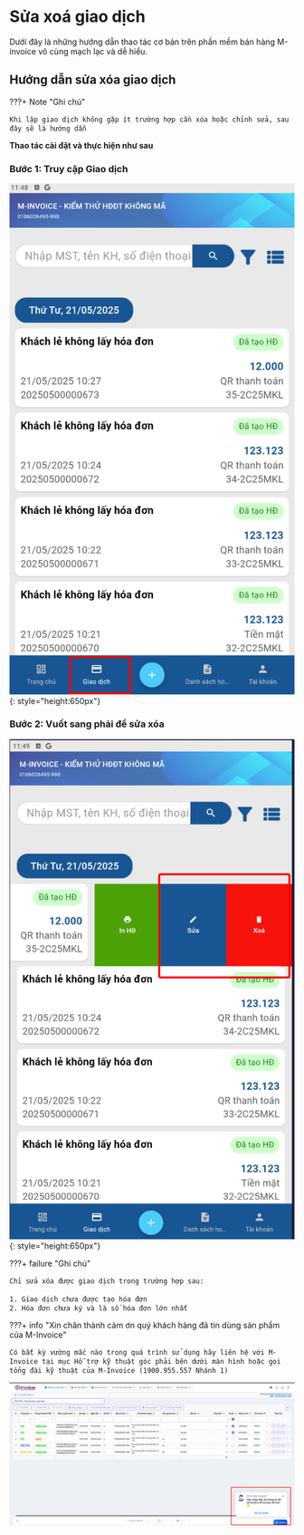 # **Sửa xoá giao dịch**

Dưới đây là những hướng dẫn thao tác cơ bản trên phần mềm bán hàng M-invoice vô cùng mạch lạc và dễ hiểu.

## **Hướng dẫn sửa xóa giao dịch**

???+ Note "Ghi chú"

    Khi lập giao dịch không gặp ít trường hợp cần xóa hoặc chỉnh sửa, sau đây sẽ là hướng dẫn

**Thao tác cài đặt và thực hiện như sau**

### **Bước 1: Truy cập Giao dịch**

![Hình 1](../../assets/images/mSeller/sua-xoa-1.png){: style="height:650px"}

### **Bước 2: Vuốt sang phải để sửa xóa**

![Hình 2](../../assets/images/mSeller/sua-xoa-2.png){: style="height:650px"}

???+ failure "Ghi chú"

    Chỉ sửa xóa được giao dịch trong trường hợp sau:

    1. Giao dịch chưa được tạo hóa đơn
    2. Hóa đơn chưa ký và là số hóa đơn lớn nhất

???+ info "Xin chân thành cảm ơn quý khách hàng đã tin dùng sản phẩm của M-Invoice"

    Có bất kỳ vướng mắc nào trong quá trình sử dụng hãy liên hệ với M-Invoice tại mục Hỗ trợ kỹ thuật góc phải bên dưới màn hình hoặc gọi tổng đài kỹ thuật của M-Invoice (1900.955.557 Nhánh 1)

![Hình 9](../../assets/images/invoice2/hotro.png)
